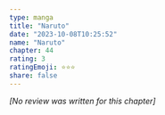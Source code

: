 ```yaml
---
type: manga
title: "Naruto"
date: "2023-10-08T10:25:52"
name: "Naruto"
chapter: 44
rating: 3
ratingEmoji: ⭐️⭐️⭐️
share: false
---
```


*[No review was written for this chapter]*
